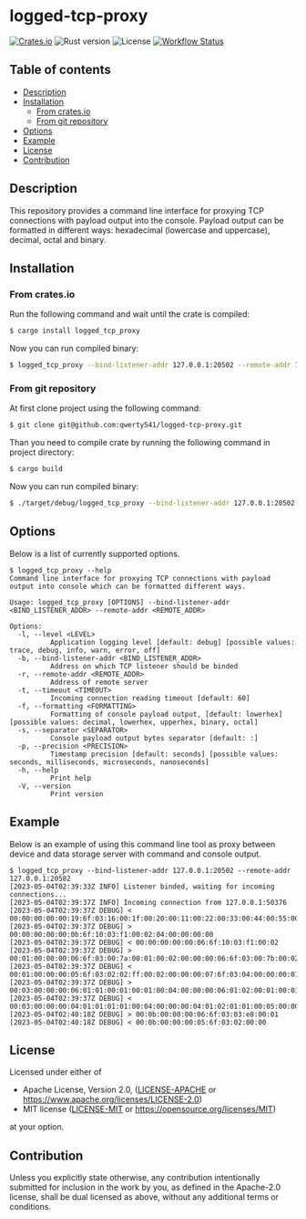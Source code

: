 # logged-tcp-proxy <!-- omit from toc -->

[![Crates.io][crates-badge]][crates-url]
![Rust version][rust-version]
![License][license-badge]
[![Workflow Status][workflow-badge]][actions-url]

[crates-badge]: https://img.shields.io/crates/v/logged_tcp_proxy.svg
[crates-url]: https://crates.io/crates/logged_tcp_proxy
[license-badge]: https://img.shields.io/crates/l/logged_tcp_proxy.svg
[workflow-badge]: https://github.com/qwerty541/logged-tcp-proxy/workflows/check/badge.svg
[actions-url]: https://github.com/qwerty541/logged-tcp-proxy/actions
[rust-version]: https://img.shields.io/badge/rust-1.68.2%2B-lightgrey.svg?logo=rust

## Table of contents <!-- omit from toc -->

- [Description](#description)
- [Installation](#installation)
  - [From crates.io](#from-cratesio)
  - [From git repository](#from-git-repository)
- [Options](#options)
- [Example](#example)
- [License](#license)
- [Contribution](#contribution)

## Description

This repository provides a command line interface for proxying TCP connections with payload output into the console. Payload output can be formatted in different ways: hexadecimal (lowercase and uppercase), decimal, octal and binary.

## Installation

### From crates.io

Run the following command and wait until the crate is compiled:

```sh
$ cargo install logged_tcp_proxy
```

Now you can run compiled binary:

```sh
$ logged_tcp_proxy --bind-listener-addr 127.0.0.1:20502 --remote-addr 127.0.0.1:20582
```

### From git repository

At first clone project using the following command:

```sh
$ git clone git@github.com:qwerty541/logged-tcp-proxy.git
```

Than you need to compile crate by running the following command in project directory:

```sh
$ cargo build
```

Now you can run compiled binary:

```sh
$ ./target/debug/logged_tcp_proxy --bind-listener-addr 127.0.0.1:20502 --remote-addr 127.0.0.1:20582
```

## Options

Below is a list of currently supported options.

```
$ logged_tcp_proxy --help
Command line interface for proxying TCP connections with payload output into console which can be formatted different ways.

Usage: logged_tcp_proxy [OPTIONS] --bind-listener-addr <BIND_LISTENER_ADDR> --remote-addr <REMOTE_ADDR>

Options:
  -l, --level <LEVEL>
          Application logging level [default: debug] [possible values: trace, debug, info, warn, error, off]
  -b, --bind-listener-addr <BIND_LISTENER_ADDR>
          Address on which TCP listener should be binded
  -r, --remote-addr <REMOTE_ADDR>
          Address of remote server
  -t, --timeout <TIMEOUT>
          Incoming connection reading timeout [default: 60]
  -f, --formatting <FORMATTING>
          Formatting of console payload output, [default: lowerhex] [possible values: decimal, lowerhex, upperhex, binary, octal]
  -s, --separator <SEPARATOR>
          Console payload output bytes separator [default: :]
  -p, --precision <PRECISION>
          Timestamp precision [default: seconds] [possible values: seconds, milliseconds, microseconds, nanoseconds]
  -h, --help
          Print help
  -V, --version
          Print version
```

## Example

Below is an example of using this command line tool as proxy between device and data storage server with command and console output.

```
$ logged_tcp_proxy --bind-listener-addr 127.0.0.1:20502 --remote-addr 127.0.0.1:20582
[2023-05-04T02:39:33Z INFO] Listener binded, waiting for incoming connections...
[2023-05-04T02:39:37Z INFO] Incoming connection from 127.0.0.1:50376
[2023-05-04T02:39:37Z DEBUG] < 00:00:00:00:00:19:6f:03:16:00:1f:00:20:00:11:00:22:00:33:00:44:00:55:00:66:00:01:00:00:00:00
[2023-05-04T02:39:37Z DEBUG] > 00:00:00:00:00:0b:6f:10:03:f1:00:02:04:00:00:00:00
[2023-05-04T02:39:37Z DEBUG] < 00:00:00:00:00:06:6f:10:03:f1:00:02
[2023-05-04T02:39:37Z DEBUG] > 00:01:00:00:00:06:6f:03:00:7a:00:01:00:02:00:00:00:06:6f:03:00:7b:00:02
[2023-05-04T02:39:37Z DEBUG] < 00:01:00:00:00:05:6f:03:02:02:ff:00:02:00:00:00:07:6f:03:04:00:00:00:01
[2023-05-04T02:39:37Z DEBUG] > 00:03:00:00:00:06:01:01:00:01:00:01:00:04:00:00:00:06:01:02:00:01:00:01:00:05:00:00:00:06:01:03:00:01:00:10:00:06:00:00:00:06:01:03:00:11:00:01:00:07:00:00:00:06:01:03:00:7b:00:01:00:08:00:00:00:06:01:03:0f:a0:00:01:00:09:00:00:00:06:01:03:13:88:00:03:00:0a:00:00:00:06:01:04:00:01:00:01
[2023-05-04T02:39:37Z DEBUG] < 00:03:00:00:00:04:01:01:01:01:00:04:00:00:00:04:01:02:01:01:00:05:00:00:00:23:01:03:20:00:7b:00:0c:ff:ff:ff:ff:ff:ff:ff:ff:ff:ff:ff:ff:01:36:40:49:0f:db:40:09:21:fb:54:44:2d:18:ff:ff:00:06:00:00:00:05:01:03:02:ff:ff:00:07:00:00:00:05:01:03:02:00:01:00:08:00:00:00:03:01:83:02:00:09:00:00:00:09:01:03:06:00:01:00:02:00:03:00:0a:00:00:00:05:01:04:02:00:7b
[2023-05-04T02:40:18Z DEBUG] > 00:0b:00:00:00:06:6f:03:03:e8:00:01
[2023-05-04T02:40:18Z DEBUG] < 00:0b:00:00:00:05:6f:03:02:00:00
```

## License

Licensed under either of

-   Apache License, Version 2.0, ([LICENSE-APACHE](LICENSE-APACHE) or https://www.apache.org/licenses/LICENSE-2.0)
-   MIT license ([LICENSE-MIT](LICENSE-MIT) or https://opensource.org/licenses/MIT)

at your option.

## Contribution

Unless you explicitly state otherwise, any contribution intentionally
submitted for inclusion in the work by you, as defined in the Apache-2.0
license, shall be dual licensed as above, without any additional terms or
conditions.
